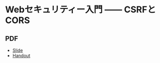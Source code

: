 Webセキュリティー入門 —— CSRFとCORS
============================


## PDF

- [Slide](https://y-yu.github.io/web_sec/web_sec.pdf)
- [Handout](https://y-yu.github.io/web_sec/web_sec_without_animation.pdf)
